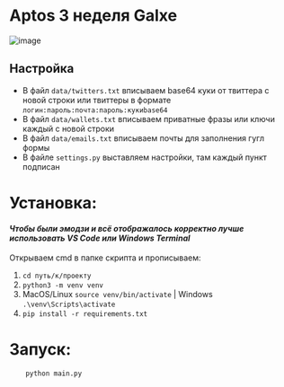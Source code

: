 # Aptos 3 неделя Galxe
![image](https://i.postimg.cc/yY5Rg75V/photo-2024-01-28-14-41-33.jpg)

## Настройка
* В файл `data/twitters.txt` вписываем base64 куки от твиттера с новой строки или твиттеры в формате `логин:пароль:почта:пароль:кукиbase64`
* В файл `data/wallets.txt` вписываем приватные фразы или ключи каждый с новой строки
* В файл `data/emails.txt` вписываем почты для заполнения гугл формы
* В файле `settings.py` выставляем настройки, там каждый пункт подписан

# Установка:
#### *Чтобы были эмодзи и всё отображалось корректно лучше использовать VS Code или Windows Terminal*
Открываем cmd в папке скрипта и прописываем:
1. `cd путь/к/проекту`
2. `python3 -m venv venv`
3. MacOS/Linux `source venv/bin/activate` | Windows `.\venv\Scripts\activate`
4. `pip install -r requirements.txt`

# Запуск:
```
    python main.py
```
